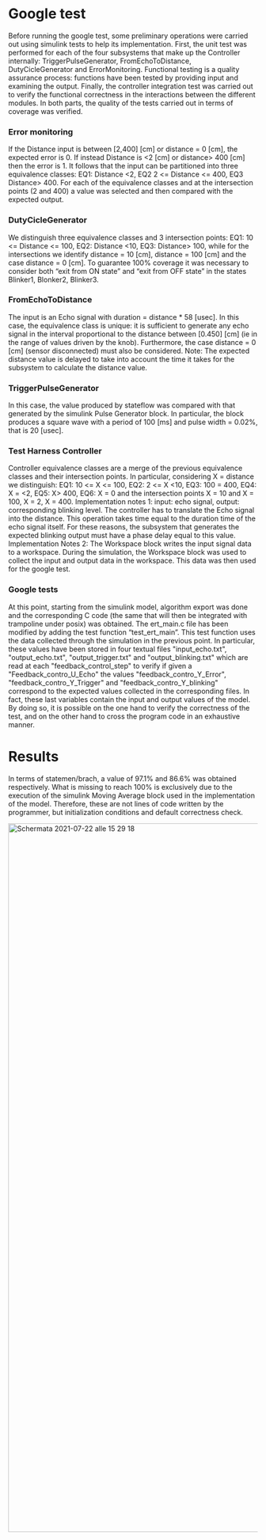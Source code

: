 # Google test

Before running the google test, some preliminary operations were carried out using simulink tests to help its implementation.
First, the unit test was performed for each of the four subsystems that make up the Controller internally: TriggerPulseGenerator, FromEchoToDistance, DutyCicleGenerator and ErrorMonitoring. 
Functional testing is a quality assurance process: functions have been tested by providing input and examining the output.
Finally, the controller integration test was carried out to verify the functional correctness in the interactions between the different modules.
In both parts, the quality of the tests carried out in terms of coverage was verified. 

### Error monitoring

If the Distance input is between [2,400] [cm] or distance = 0 [cm], the expected error is 0. If instead Distance is <2 [cm] or distance> 400 [cm] then the error is 1.
It follows that the input can be partitioned into three equivalence classes: EQ1: Distance <2, EQ2 2 <= Distance <= 400, EQ3 Distance> 400.
For each of the equivalence classes and at the intersection points (2 and 400) a value was selected and then compared with the expected output.

### DutyCicleGenerator

We distinguish three equivalence classes and 3 intersection points:
EQ1: 10 <= Distance <= 100, EQ2: Distance <10, EQ3: Distance> 100, while for the intersections we identify distance = 10 [cm], distance = 100 [cm] and the case distance = 0 [cm].
To guarantee 100% coverage it was necessary to consider both “exit from ON state” and “exit from OFF state” in the states Blinker1, Blonker2, Blinker3.

### FromEchoToDistance

The input is an Echo signal with duration = distance * 58 [usec]. In this case, the equivalence class is unique: it is sufficient to generate any echo signal in the interval proportional to the distance between [0.450] [cm] (ie in the range of values driven by the knob).
Furthermore, the case distance = 0 [cm] (sensor disconnected) must also be considered.
Note: The expected distance value is delayed to take into account the time it takes for the subsystem to calculate the distance value.

### TriggerPulseGenerator

In this case, the value produced by stateflow was compared with that generated by the simulink Pulse Generator block. In particular, the block produces a square wave with a period of 100 [ms] and pulse width = 0.02%, that is 20 [usec].

### Test Harness Controller

Controller equivalence classes are a merge of the previous equivalence classes and their intersection points. In particular, considering X = distance we distinguish:
EQ1: 10 <= X <= 100, EQ2: 2 <= X <10, EQ3: 100 <X> = 400, EQ4: X = <2, EQ5: X> 400, EQ6: X = 0 and the intersection points X = 10 and X = 100, X = 2, X = 400.
Implementation notes 1: input: echo signal, output: corresponding blinking level. The controller has to translate the Echo signal into the distance. This operation takes time equal to the duration time of the echo signal itself. For these reasons, the subsystem that generates the expected blinking output must have a phase delay equal to this value.
Implementation Notes 2: The Workspace block writes the input signal data to a workspace. During the simulation, the Workspace block was used to collect the input and output data in the workspace. This data was then used for the google test.

### Google tests
  
At this point, starting from the simulink model, algorithm export was done and the corresponding C code (the same that will then be integrated with trampoline under posix) was obtained.
The ert_main.c file has been modified by adding the test function “test_ert_main”. This test function uses the data collected through the simulation in the previous point. In particular, these values have been stored in four textual files "input_echo.txt", "output_echo.txt", "output_trigger.txt" and "output_blinking.txt" which are read at each "feedback_control_step" to verify if given a "Feedback_contro_U_Echo" the values "feedback_contro_Y_Error", "feedback_contro_Y_Trigger" and "feedback_contro_Y_blinking" correspond to the expected values collected in the corresponding files. In fact, these last variables contain the input and output values of the model.
By doing so, it is possible on the one hand to verify the correctness of the test, and on the other hand to cross the program code in an exhaustive manner.

# Results

In terms of statemen/brach, a value of 97.1% and 86.6% was obtained respectively.
What is missing to reach 100% is exclusively due to the execution of the simulink Moving Average block used in the implementation of the model. Therefore, these are not lines of code written by the programmer, but initialization conditions and default correctness check.
  
<img width="1433" alt="Schermata 2021-07-22 alle 15 29 18" src="https://user-images.githubusercontent.com/57445485/126646992-2c379472-ecdd-4f7a-a880-8c5990e32b34.png">

